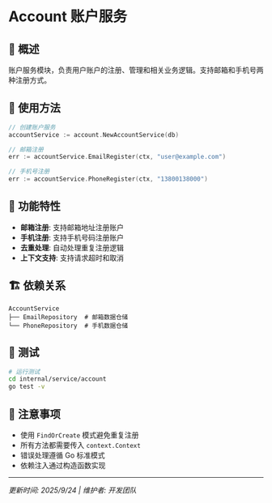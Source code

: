 # Account 账户服务

## 📖 概述
账户服务模块，负责用户账户的注册、管理和相关业务逻辑。支持邮箱和手机号两种注册方式。

## 🚀 使用方法
```go
// 创建账户服务
accountService := account.NewAccountService(db)

// 邮箱注册
err := accountService.EmailRegister(ctx, "user@example.com")

// 手机号注册  
err := accountService.PhoneRegister(ctx, "13800138000")
```

## 🔧 功能特性
- **邮箱注册**: 支持邮箱地址注册账户
- **手机注册**: 支持手机号码注册账户
- **去重处理**: 自动处理重复注册逻辑
- **上下文支持**: 支持请求超时和取消

## 🏗️ 依赖关系
```
AccountService
├── EmailRepository  # 邮箱数据仓储
└── PhoneRepository  # 手机数据仓储
```

## 🧪 测试
```bash
# 运行测试
cd internal/service/account
go test -v
```

## 📝 注意事项
- 使用 `FindOrCreate` 模式避免重复注册
- 所有方法都需要传入 `context.Context`
- 错误处理遵循 Go 标准模式
- 依赖注入通过构造函数实现

---
*更新时间: 2025/9/24 | 维护者: 开发团队*